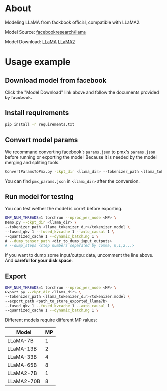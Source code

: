 # About

Modeling LLaMA from fackbook official, compatible with LLaMA2.

Model Source: [facebookresearch/llama](https://github.com/facebookresearch/llama/)

Model Download: [LLaMA](https://github.com/facebookresearch/llama/tree/llama_v1#llama) [LLaMA2](https://github.com/facebookresearch/llama/#download)

# Usage example

## Download model from facebook

Click the "Model Download" link above and follow the documents provided by facebook.

## Install requirements

```bash
pip install -r requirements.txt
```

## Convert model params

We recommand converting facebook's `params.json` to pmx's `params.json` before running or exporting the model. Because it is needed by the model merging and spliting tools.

```bash
ConvertParamsToPmx.py -ckpt_dir <llama_dir> --tokenizer_path <llama_tokenizer_dir>/tokenizer.model
```

You can find `pmx_params.json` in `<llama_dir>` after the conversion.

## Run model for testing

You can test wether the model is corret before exporting.

```bash
OMP_NUM_THREADS=1 torchrun --nproc_per_node <MP> \
Demo.py --ckpt_dir <llama_dir> \
--tokenizer_path <llama_tokenizer_dir>/tokenizer.model \
--fused_qkv 1 --fused_kvcache 1 --auto_causal 1 \
--quantized_cache 1 --dynamic_batching 1 \
# --dump_tensor_path <dir_to_dump_input_outputs>
# --dump_steps <step numbers separated by comma, 0,1,2...>
```

If you want to dump some input/output data, uncomment the line above. And **careful for your disk space**.

## Export

```bash
OMP_NUM_THREADS=1 torchrun --nproc_per_node <MP> \
Export.py --ckpt_dir <llama_dir> \
--tokenizer_path <llama_tokenizer_dir>/tokenizer.model \
--export_path <path_to_store_exported_llama7b>
--fused_qkv 1 --fused_kvcache 1 --auto_causal 1 \
--quantized_cache 1 --dynamic_batching 1 \
```

Different models require different MP values:

|  Model | MP |
|--------|----|
| LLaMA-7B     | 1  |
| LLaMA-13B    | 2  |
| LLaMA-33B    | 4  |
| LLaMA-65B    | 8  |
| LLaMA2-7B     | 1  |
| LLaMA2-70B    | 8  |
